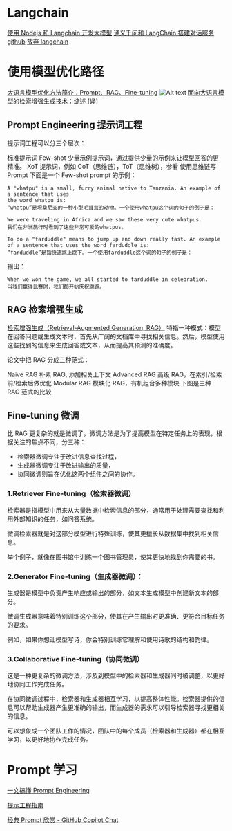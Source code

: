 # Langchain

[使用 Nodejs 和 Langchain 开发大模型](https://juejin.cn/post/7252605744255615035?searchId=20240914141454A4C2F19FB766B61BB76D)
[通义千问和 LangChain 搭建对话服务](https://help.aliyun.com/document_detail/2708788.html)
[github](https://github.com/langchain-ai/langchainjs)
[放弃 langchain](https://www.octomind.dev/blog/why-we-no-longer-use-langchain-for-building-our-ai-agents)

# 使用模型优化路径

[大语言模型优化方法简介：Prompt、RAG、Fine-tuning](https://www.cnblogs.com/ghj1976/p/17947589/da-yu-yan-mo-xing-you-hua-fang-fa)
![Alt text](img/model_optimize.png)
[面向大语言模型的检索增强生成技术：综述 [译]](https://baoyu.io/translations/ai-paper/2312.10997-retrieval-augmented-generation-for-large-language-models-a-survey)

## Prompt Engineering 提示词工程

提示词工程可以分三个层次：

标准提示词
Few-shot 少量示例提示词，通过提供少量的示例来让模型回答的更精准。
XoT 提示词，例如 CoT（思维链），ToT（思维树），参看 使用思维链写 Prompt
下面是一个 Few-shot prompt 的示例：

```
A "whatpu" is a small, furry animal native to Tanzania. An example of a sentence that uses
the word whatpu is:
“whatpu”是坦桑尼亚的一种小型毛茸茸的动物。一个使用whatpu这个词的句子的例子是：

We were traveling in Africa and we saw these very cute whatpus.
我们在非洲旅行时看到了这些非常可爱的whatpus。

To do a "farduddle" means to jump up and down really fast. An example of a sentence that uses the word farduddle is:
“farduddle”是指快速跳上跳下。一个使用farduddle这个词的句子的例子是：
```

输出：

```
When we won the game, we all started to farduddle in celebration.
当我们赢得比赛时，我们都开始庆祝跳跃。
```

## RAG 检索增强生成

[检索增强生成（Retrieval-Augmented Generation, RAG）](https://mp.weixin.qq.com/s/miZY_etpyqVofstr0chuOg) 特指一种模式：模型在回答问题或生成文本时，首先从广阔的文档库中寻找相关信息。然后，模型使用这些找到的信息来生成回答或文本，从而提高其预测的准确度。

论文中把 RAG 分成三种范式：

Naive RAG 朴素 RAG, 添加相关上下文
Advanced RAG 高级 RAG，在索引/检索前/检索后做优化
Modular RAG 模块化 RAG，有机组合多种模块
下图是三种 RAG 范式的比较

## Fine-tuning 微调

比 RAG 更复杂的就是微调了，微调方法是为了提高模型在特定任务上的表现，根据关注的焦点不同，分三种：

- 检索器微调专注于改进信息查找过程，
- 生成器微调专注于改进输出的质量，
- 协同微调则旨在优化这两个组件之间的协作。

### 1.Retriever Fine-tuning（检索器微调）

检索器是指模型中用来从大量数据中检索信息的部分，通常用于处理需要查找和利用外部知识的任务，如问答系统。

微调检索器就是对这部分模型进行特殊训练，使其更擅长从数据集中找到相关信息。

举个例子，就像在图书馆中训练一个图书管理员，使其更快地找到你需要的书。

### 2.Generator Fine-tuning（生成器微调）：

生成器是模型中负责产生响应或输出的部分，如文本生成模型中创建新文本的部分。

微调生成器意味着特别训练这个部分，使其在产生输出时更准确、更符合目标任务的要求。

例如，如果你想让模型写诗，你会特别训练它理解和使用诗歌的结构和韵律。

### 3.Collaborative Fine-tuning（协同微调）

这是一种更复杂的微调方法，涉及到模型中的检索器和生成器同时被调整，以更好地协同工作完成任务。

在协同微调过程中，检索器和生成器相互学习，以提高整体性能。检索器提供的信息可以帮助生成器产生更准确的输出，而生成器的需求可以引导检索器寻找更相关的信息。

可以想象成一个团队工作的情况，团队中的每个成员（检索器和生成器）都在相互学习，以更好地协作完成任务。

# Prompt 学习

[一文搞懂 Prompt Engineering](https://wuxinhua.com/posts/prompt-engineering/)

[提示工程指南](https://www.promptingguide.ai/zh)

[经典 Prompt 欣赏 - GitHub Copilot Chat](https://mp.weixin.qq.com/s?__biz=MzkwODQyMzczMg==&mid=2247485184&idx=1&sn=71c01815d54fae9a4a00cb34b4ffa5b3&chksm=c0cb605bf7bce94dd0739618cc10792b665ba8220480c863ea863e0d0cc4ce4a6d05897c405c&cur_album_id=3172141258211852289&scene=189#wechat_redirect)
